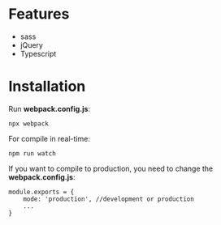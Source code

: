 
# Features

 - sass
 - jQuery
 - Typescript

# Installation

Run **webpack.config.js**:

    npx webpack
    
For compile in real-time:

    npm run watch

If you want to compile to production, you need to change the **webpack.config.js**:

    module.exports = {
	    mode: 'production', //development or production
	    ...
    }




